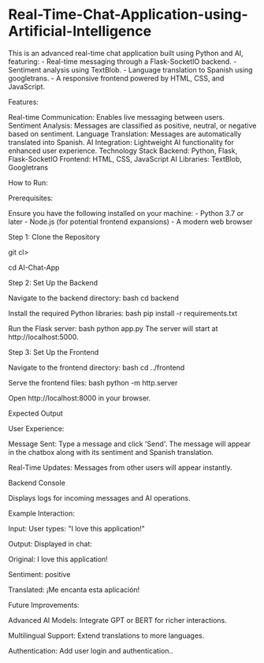 # Real-Time-Chat-Application-using-Artificial-Intelligence
This is an advanced real-time chat application built using Python and AI, featuring: - Real-time messaging through a Flask-SocketIO backend. - Sentiment analysis using TextBlob. - Language translation to Spanish using googletrans. - A responsive frontend powered by HTML, CSS, and JavaScript.


Features:

Real-time Communication: Enables live messaging between users.
Sentiment Analysis: Messages are classified as positive, neutral, or negative based on sentiment.
Language Translation: Messages are automatically translated into Spanish.
AI Integration: Lightweight AI functionality for enhanced user experience.
Technology Stack
Backend: Python, Flask, Flask-SocketIO
Frontend: HTML, CSS, JavaScript
AI Libraries: TextBlob, Googletrans


How to Run:

Prerequisites:

Ensure you have the following installed on your machine: - Python 3.7 or later - Node.js (for potential frontend expansions) - A modern web browser

Step 1: Clone the Repository

git cl><your-repo-link>

cd AI-Chat-App

Step 2: Set Up the Backend

Navigate to the backend directory: bash cd backend

Install the required Python libraries: bash pip install -r requirements.txt

Run the Flask server: bash python app.py The server will start at http://localhost:5000.

Step 3: Set Up the Frontend

Navigate to the frontend directory: bash cd ../frontend

Serve the frontend files: bash python -m http.server

Open http://localhost:8000 in your browser.


Expected Output

User Experience:

Message Sent: Type a message and click 'Send'. The message will appear in the chatbox along with its sentiment and Spanish translation.

Real-Time Updates: Messages from other users will appear instantly.

Backend Console

Displays logs for incoming messages and AI operations.

Example Interaction:

Input:
User types: "I love this application!"

Output:
Displayed in chat:

Original: I love this application!

Sentiment: positive

Translated: ¡Me encanta esta aplicación!


Future Improvements:

Advanced AI Models: Integrate GPT or BERT for richer interactions.

Multilingual Support: Extend translations to more languages.

Authentication: Add user login and authentication..
